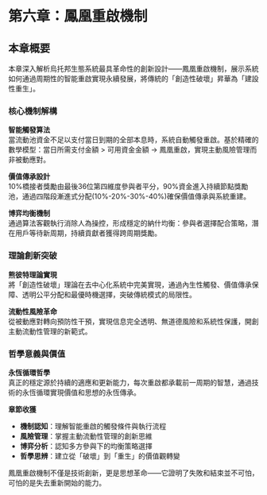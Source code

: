 # 第六章：鳳凰重啟機制

## 本章概要

本章深入解析烏托邦生態系統最具革命性的創新設計——鳳凰重啟機制，展示系統如何通過周期性的智能重啟實現永續發展，將傳統的「創造性破壞」昇華為「建設性重生」。

### 核心機制解構

**智能觸發算法**  
當流動池資金不足以支付當日到期的全部本息時，系統自動觸發重啟。基於精確的數學模型：當日所需支付金額 > 可用資金金額 → 鳳凰重啟，實現主動風險管理而非被動應對。

**價值傳承設計**  
10%橋接者獎勵由最後36位第四維度參與者平分，90%資金進入持續節點獎勵池，通過四階段漸進式分配(10%-20%-30%-40%)確保價值傳承與系統重建。

**博弈均衡機制**  
通過算法客觀執行消除人為操控，形成穩定的納什均衡：參與者選擇配合策略，潛在用戶等待新周期，持續貢獻者獲得跨周期獎勵。

### 理論創新突破

**熊彼特理論實現**  
將「創造性破壞」理論在去中心化系統中完美實現，通過內生性觸發、價值傳承保障、透明公平分配和最優時機選擇，突破傳統模式的局限性。

**流動性風險革命**  
從被動應對轉向預防性干預，實現信息完全透明、無道德風險和系統性保護，開創主動流動性管理的新範式。

### 哲學意義與價值

**永恆循環哲學**  
真正的穩定源於持續的適應和更新能力，每次重啟都承載前一周期的智慧，通過技術的永恆循環實現價值和思想的永恆傳承。

**章節收獲**

* **機制認知**：理解智能重啟的觸發條件與執行流程
* **風險管理**：掌握主動流動性管理的創新思維
* **博弈分析**：認知多方參與下的均衡策略選擇
* **哲學思辨**：建立從「破壞」到「重生」的價值觀轉變

鳳凰重啟機制不僅是技術創新，更是思想革命——它證明了失敗和結束並不可怕，可怕的是失去重新開始的能力。